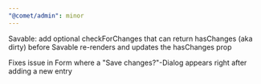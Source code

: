 ```yaml
---
"@comet/admin": minor
---
```


Savable: add optional checkForChanges that can return hasChanges (aka dirty) before Savable re-renders and updates the hasChanges prop

Fixes issue in Form where a "Save changes?"-Dialog appears right after adding a new entry
